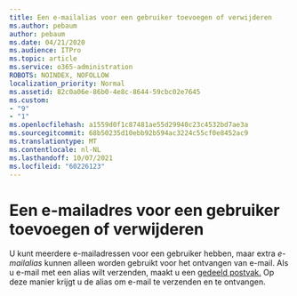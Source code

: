```yaml
---
title: Een e-mailalias voor een gebruiker toevoegen of verwijderen
ms.author: pebaum
author: pebaum
ms.date: 04/21/2020
ms.audience: ITPro
ms.topic: article
ms.service: o365-administration
ROBOTS: NOINDEX, NOFOLLOW
localization_priority: Normal
ms.assetid: 82c0a06e-86b0-4e8c-8644-59cbc02e7645
ms.custom:
- "9"
- "1"
ms.openlocfilehash: a1559d0f1c87481ae55d29940c23c4532bd7ae3a
ms.sourcegitcommit: 68b50235d10ebb92b594ac3224c55cf0e8452ac9
ms.translationtype: MT
ms.contentlocale: nl-NL
ms.lasthandoff: 10/07/2021
ms.locfileid: "60226123"
---
```

# <a name="add-or-remove-an-email-address-for-a-user"></a>Een e-mailadres voor een gebruiker toevoegen of verwijderen

U kunt meerdere e-mailadressen voor een gebruiker hebben, maar extra  *e-mailalias*  kunnen alleen worden gebruikt voor het ontvangen van e-mail. Als u e-mail met een alias wilt verzenden, maakt u een [gedeeld postvak.](https://docs.microsoft.com/microsoft-365/admin/email/create-a-shared-mailbox) Op deze manier krijgt u de alias om e-mail te verzenden en te ontvangen.
  